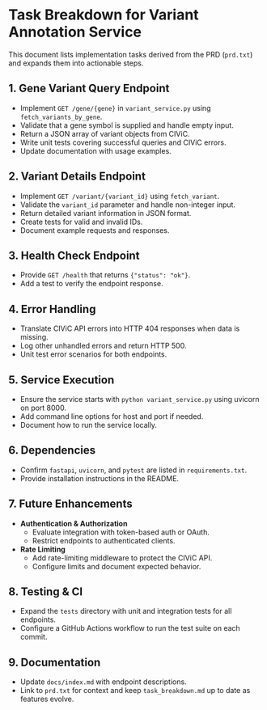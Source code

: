 # Task Breakdown for Variant Annotation Service

This document lists implementation tasks derived from the PRD (`prd.txt`) and expands them into actionable steps.

## 1. Gene Variant Query Endpoint
- Implement `GET /gene/{gene}` in `variant_service.py` using `fetch_variants_by_gene`.
- Validate that a gene symbol is supplied and handle empty input.
- Return a JSON array of variant objects from CIViC.
- Write unit tests covering successful queries and CIViC errors.
- Update documentation with usage examples.

## 2. Variant Details Endpoint
- Implement `GET /variant/{variant_id}` using `fetch_variant`.
- Validate the `variant_id` parameter and handle non-integer input.
- Return detailed variant information in JSON format.
- Create tests for valid and invalid IDs.
- Document example requests and responses.

## 3. Health Check Endpoint
- Provide `GET /health` that returns `{"status": "ok"}`.
- Add a test to verify the endpoint response.

## 4. Error Handling
- Translate CIViC API errors into HTTP 404 responses when data is missing.
- Log other unhandled errors and return HTTP 500.
- Unit test error scenarios for both endpoints.

## 5. Service Execution
- Ensure the service starts with `python variant_service.py` using uvicorn on port 8000.
- Add command line options for host and port if needed.
- Document how to run the service locally.

## 6. Dependencies
- Confirm `fastapi`, `uvicorn`, and `pytest` are listed in `requirements.txt`.
- Provide installation instructions in the README.

## 7. Future Enhancements
- **Authentication & Authorization**
  - Evaluate integration with token-based auth or OAuth.
  - Restrict endpoints to authenticated clients.
- **Rate Limiting**
  - Add rate-limiting middleware to protect the CIViC API.
  - Configure limits and document expected behavior.

## 8. Testing & CI
- Expand the `tests` directory with unit and integration tests for all endpoints.
- Configure a GitHub Actions workflow to run the test suite on each commit.

## 9. Documentation
- Update `docs/index.md` with endpoint descriptions.
- Link to `prd.txt` for context and keep `task_breakdown.md` up to date as features evolve.


